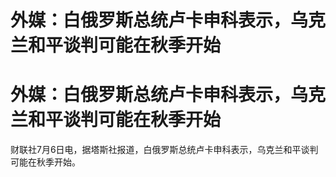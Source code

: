 # 外媒：白俄罗斯总统卢卡申科表示，乌克兰和平谈判可能在秋季开始

# 外媒：白俄罗斯总统卢卡申科表示，乌克兰和平谈判可能在秋季开始

财联社7月6日电，据塔斯社报道，白俄罗斯总统卢卡申科表示，乌克兰和平谈判可能在秋季开始。

